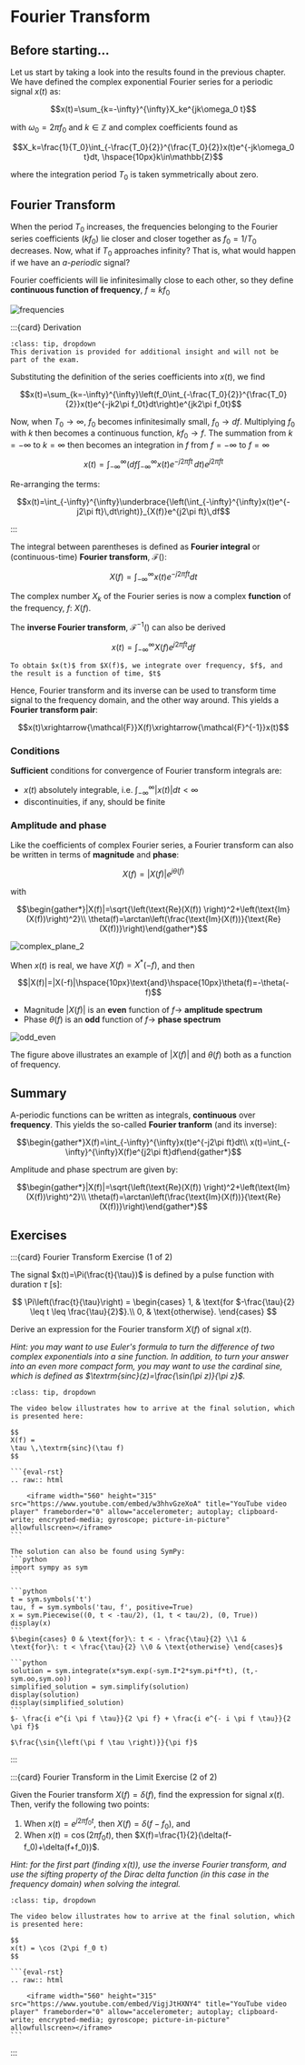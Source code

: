 # Fourier Transform

## Before starting...

Let us start by taking a look into the results found in the previous chapter. We have defined the complex exponential Fourier series for a periodic signal $x(t)$ as:

$$x(t)=\sum_{k=-\infty}^{\infty}X_ke^{jk\omega_0 t}$$

with $\omega_0=2\pi f_0$ and $k\in\mathbb{Z}$ and complex coefficients found as

$$X_k=\frac{1}{T_0}\int_{-\frac{T_0}{2}}^{\frac{T_0}{2}}x(t)e^{-jk\omega_0 t}dt, \hspace{10px}k\in\mathbb{Z}$$

where the integration period $T_0$ is taken symmetrically about zero.

## Fourier Transform

When the period $T_0$ increases, the frequencies belonging to the Fourier series coefficients ($kf_0$) lie closer and closer together as $f_0=1/T_0$ decreases. Now, what if $T_0$ approaches infinity? That is, what would happen if we have an *a-periodic* signal?

Fourier coefficients will lie infinitesimally close to each other, so they define **continuous function of frequency**, $f\approx kf_0$

![frequencies](https://files.mude.citg.tudelft.nl/frequencies.png "frequencies")

:::{card} Derivation

```{admonition} MUDE Exam Information
:class: tip, dropdown
This derivation is provided for additional insight and will not be part of the exam.
```

Substituting the definition of the series coefficients into $x(t)$, we find

$$x(t)=\sum_{k=-\infty}^{\infty}\left(f_0\int_{-\frac{T_0}{2}}^{\frac{T_0}{2}}x(t)e^{-jk2\pi f_0t}dt\right)e^{jk2\pi f_0t}$$

Now, when $T_0\to\infty$, $f_0$ becomes infinitesimally small, $f_0\to df$. Multiplying $f_0$ with $k$ then becomes a continuous function, $kf_0\to f$. The summation from $k=-\infty$ to $k=\infty$ then becomes an integration in $f$ from $f=-\infty$ to $f=\infty$

$$x(t)=\int_{-\infty}^{\infty}\left(df\int_{-\infty}^{\infty}x(t)e^{-j2\pi ft}\,dt\right)e^{j2\pi ft}$$

Re-arranging the terms:

$$x(t)=\int_{-\infty}^{\infty}\underbrace{\left(\int_{-\infty}^{\infty}x(t)e^{-j2\pi ft}\,dt\right)}_{X(f)}e^{j2\pi ft}\,df$$


:::

The integral between parentheses is defined as **Fourier integral** or (continuous-time) **Fourier transform**, $\mathcal{F}()$:

$$X(f)=\int_{-\infty}^{\infty}x(t)e^{-j2\pi ft}dt$$

The complex number $X_k$ of the Fourier series is now a complex **function** of the frequency, $f$: $X(f)$.

The **inverse Fourier transform**, $\mathcal{F}^{-1}()$ can also be derived

$$x(t)=\int_{-\infty}^{\infty}X(f)e^{j2\pi ft}df$$

```{note}
To obtain $x(t)$ from $X(f)$, we integrate over frequency, $f$, and the result is a function of time, $t$
```

Hence, Fourier transform and its inverse can be used to transform time signal to the frequency domain, and the other way around. This yields a **Fourier transform pair**:

$$x(t)\xrightarrow{\mathcal{F}}X(f)\xrightarrow{\mathcal{F}^{-1}}x(t)$$

### Conditions

**Sufficient** conditions for convergence of Fourier transform integrals are:

* $x(t)$ absolutely integrable, i.e. $\int_{-\infty}^{\infty}|x(t)|dt<\infty$
* discontinuities, if any, should be finite

### Amplitude and phase

Like the coefficients of complex Fourier series, a Fourier transform can also be written in terms of **magnitude** and **phase**:

$$X(f)=|X(f)|e^{j\theta(f)}$$

with

$$\begin{gather*}|X(f)|=\sqrt{\left(\text{Re}(X(f)) \right)^2+\left(\text{Im}(X(f))\right)^2}\\ \theta(f)=\arctan\left(\frac{\text{Im}(X(f))}{\text{Re}(X(f))}\right)\end{gather*}$$

![complex_plane_2](https://files.mude.citg.tudelft.nl/complex_plane_2.png "complex_plane_2")

When $x(t)$ is real, we have $X(f)=X^*(-f)$, and then

$$|X(f)|=|X(-f)|\hspace{10px}\text{and}\hspace{10px}\theta(f)=-\theta(-f)$$

* Magnitude $|X(f)|$ is an **even** function of $f \to$ **amplitude spectrum**
* Phase $\theta(f)$ is an **odd** function of $f \to$ **phase spectrum**

![odd_even](https://files.mude.citg.tudelft.nl/odd_even.png "odd_even")

The figure above illustrates an example of $|X(f)|$ and $\theta(f)$ both as a function of frequency.

## Summary

A-periodic functions can be written as integrals, **continuous** over **frequency**. This yields the so-called **Fourier tranform** (and its inverse):

$$\begin{gather*}X(f)=\int_{-\infty}^{\infty}x(t)e^{-j2\pi ft}dt\\ x(t)=\int_{-\infty}^{\infty}X(f)e^{j2\pi ft}df\end{gather*}$$

Amplitude and phase spectrum are given by:

$$\begin{gather*}|X(f)|=\sqrt{\left(\text{Re}(X(f)) \right)^2+\left(\text{Im}(X(f))\right)^2}\\ \theta(f)=\arctan\left(\frac{\text{Im}(X(f))}{\text{Re}(X(f))}\right)\end{gather*}$$

## Exercises

:::{card} Fourier Transform Exercise (1 of 2)

The signal $x(t)=\Pi(\frac{t}{\tau})$ is defined by a pulse function with duration $\tau$ [s]:

$$
\Pi\left(\frac{t}{\tau}\right) = 
\begin{cases}
1, & \text{for $-\frac{\tau}{2} \leq t \leq \frac{\tau}{2}$}.\\
0, & \text{otherwise}.
\end{cases}
$$

Derive an expression for the Fourier transform $X(f)$ of signal $x(t)$.

_Hint: you may want to use Euler's formula to turn the difference of two complex exponentials into a sine function. In addition, to turn your answer into an even more compact form, you may want to use the cardinal sine, which is defined as $\textrm{sinc}(z)=\frac{\sin(\pi z)}{\pi z}$._

````{admonition} Solution
:class: tip, dropdown

The video below illustrates how to arrive at the final solution, which is presented here:

$$
X(f) = 
\tau \,\textrm{sinc}(\tau f)
$$

```{eval-rst}
.. raw:: html

    <iframe width="560" height="315" src="https://www.youtube.com/embed/w3hhvGzeXoA" title="YouTube video player" frameborder="0" allow="accelerometer; autoplay; clipboard-write; encrypted-media; gyroscope; picture-in-picture" allowfullscreen></iframe>
```

The solution can also be found using SymPy:
```python
import sympy as sym
```

```python
t = sym.symbols('t')
tau, f = sym.symbols('tau, f', positive=True)
x = sym.Piecewise((0, t < -tau/2), (1, t < tau/2), (0, True))
display(x)
```
$\begin{cases} 0 & \text{for}\: t < - \frac{\tau}{2} \\1 & \text{for}\: t < \frac{\tau}{2} \\0 & \text{otherwise} \end{cases}$

```python
solution = sym.integrate(x*sym.exp(-sym.I*2*sym.pi*f*t), (t,-sym.oo,sym.oo))
simplified_solution = sym.simplify(solution)
display(solution)
display(simplified_solution)
```
$- \frac{i e^{i \pi f \tau}}{2 \pi f} + \frac{i e^{- i \pi f \tau}}{2 \pi f}$

$\frac{\sin{\left(\pi f \tau \right)}}{\pi f}$
````

:::

:::{card} Fourier Transform in the Limit Exercise (2 of 2)

Given the Fourier transform $X(f)=\delta(f)$, find the expression for signal $x(t)$. Then, verify the following two points:

1. When $x(t)=e^{j2\pi f_0 t}$, then $X(f)=\delta(f-f_0)$, and
2. When $x(t)=\cos(2\pi f_0 t)$, then $X(f)=\frac{1}{2}(\delta(f-f_0)+\delta(f+f_0))$.

_Hint: for the first part (finding $x(t)$), use the *inverse* Fourier transform, and use the sifting property of the Dirac delta function (in this case in the frequency domain) when solving the integral._

````{admonition} Solution
:class: tip, dropdown

The video below illustrates how to arrive at the final solution, which is presented here:

$$
x(t) = \cos (2\pi f_0 t)
$$

```{eval-rst}
.. raw:: html

    <iframe width="560" height="315" src="https://www.youtube.com/embed/VigjJtHXNY4" title="YouTube video player" frameborder="0" allow="accelerometer; autoplay; clipboard-write; encrypted-media; gyroscope; picture-in-picture" allowfullscreen></iframe>
```

````

:::

